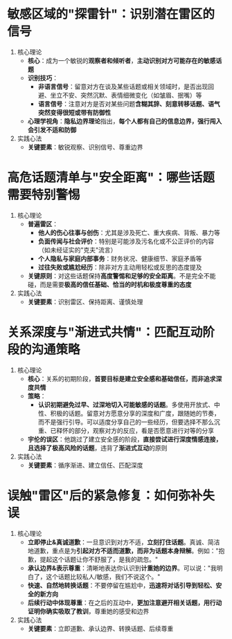# 敏感区域的"探雷针"：识别潜在雷区的信号
1. 核心理论
	- **核心**：成为一个敏锐的**观察者和倾听者**，**主动识别对方可能存在的敏感话题**
	- **识别技巧**：
		- **非语言信号**：留意对方在谈及某些话题或相关领域时，是否出现回避、坐立不安、突然沉默、表情细微变化（如皱眉、抿嘴）等
		- **语言信号**：注意对方是否对某些问题**含糊其辞、刻意转移话题、语气突然变得很短或带有防御性**
	- **心理学视角**：**隐私边界理论**指出，**每个人都有自己的信息边界，强行闯入会引发不适和防御**
2. 实践心法
	- **关键要素**：敏锐观察、识别信号、尊重边界

# 高危话题清单与"安全距离"：哪些话题需要特别警惕
1. 核心理论
	- **普遍雷区**：
		- **他人的伤心往事与创伤**：尤其是涉及死亡、重大疾病、背叛、暴力等
		- **负面传闻与社会评价**：特别是可能涉及污名化或不公正评价的内容（如未经证实的"克夫"流言）
		- **个人隐私与家庭内部事务**：财务状况、健康细节、家庭矛盾等
		- **过往失败或尴尬经历**：除非对方主动用轻松或反思的态度提及
	- **关键原则**：对这些话题保持**高度警惕和足够的安全距离**。不是完全不能碰，而是需要**极高的信任基础、恰当的时机和极度尊重的态度**
2. 实践心法
	- **关键要素**：识别雷区、保持距离、谨慎处理

# 关系深度与"渐进式共情"：匹配互动阶段的沟通策略
1. 核心理论
	- **核心**：关系的初期阶段，**首要目标是建立安全感和基础信任，而非追求深度共情**
	- **策略**：
		- **认识初期避免过早、过深地切入可能敏感的话题**。多使用开放式、中性、积极的话题。留意对方愿意分享的深度和广度，跟随她的节奏，而不是强行引导。可以适度分享自己的一些经历，但要选择不那么沉重、已释怀的部分，观察对方的反应，看是否愿意进行对等的分享
	- **宇伦的误区**：他跳过了建立安全感的阶段，**直接尝试进行深度情感连接，且选择了极高风险的话题**，违背了**渐进式互动**的原则
2. 实践心法
	- **关键要素**：循序渐进、建立信任、匹配深度

# 误触"雷区"后的紧急修复：如何弥补失误
1. 核心理论
	- **立即停止&真诚道歉**：一旦意识到对方不适，**立刻打住话题**。真诚、简洁地道歉，重点是为**引起对方不适而道歉，而非为话题本身辩解**。例如："抱歉，提起这个话题让你不舒服了，是我的疏忽。"
	- **承认边界&表示尊重**：清晰地表达你认识到**计重她的边界**。可以说："我明白了，这个话题比较私人/敏感，我们不说这个。"
	- **快速、自然地转换话题**：不要停留在尴尬中，**迅速将对话引导到轻松、安全的新方向**
	- **后续行动中体现尊重**：在之后的互动中，**更加注意避开相关话题，用行动证明你确实吸取了教训**，尊重她的感受和边界
2. 实践心法
	- **关键要素**：立即道歉、承认边界、转换话题、后续尊重 